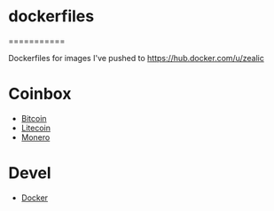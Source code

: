 # dockerfiles
===========

Dockerfiles for images I've pushed to https://hub.docker.com/u/zealic


# Coinbox

* [Bitcoin](https://hub.docker.com/r/zealic/bitcoin)
* [Litecoin](https://hub.docker.com/r/zealic/litecoin)
* [Monero](https://hub.docker.com/r/zealic/monero)


# Devel

* [Docker](https://hub.docker.com/r/zealic/docker)

